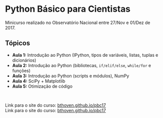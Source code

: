 # Python Básico para Cientistas

Minicurso realizado no Observatório Nacional entre 27/Nov e 01/Dez de 2017.

## Tópicos

- **Aula 1:** Introdução ao Python (IPython, tipos de variáveis, listas, tuplas e dicionários)  
- **Aula 2:** Introdução ao Python (bibliotecas, `if/elif/else`, `while/for` e funções)  
- **Aula 3:** Introdução ao Python (scripts e módulos), NumPy  
- **Aula 4:** SciPy + Matplotlib  
- **Aula 5:** Otimização de código  

<br>


Link para o site do curso: [bthoven.github.io/pbc17](https://bthoven.github.io/pbc17/)  
Link para o site do curso: <a href="https://bthoven.github.io/pbc17/" target="_blank">bthoven.github.io/pbc17</a>
